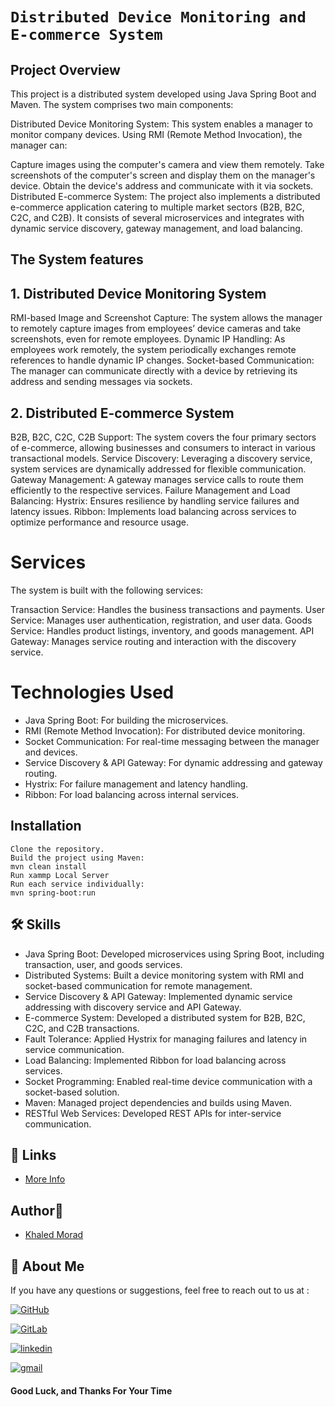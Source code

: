 # `Distributed Device Monitoring and E-commerce System`

## Project Overview
This project is a distributed system developed using Java Spring Boot and Maven. The system comprises two main components:

Distributed Device Monitoring System: This system enables a manager to monitor company devices. Using RMI (Remote Method Invocation), the manager can:

Capture images using the computer's camera and view them remotely.
Take screenshots of the computer's screen and display them on the manager's device.
Obtain the device's address and communicate with it via sockets.
Distributed E-commerce System: The project also implements a distributed e-commerce application catering to multiple market sectors (B2B, B2C, C2C, and C2B). It consists of several microservices and integrates with dynamic service discovery, gateway management, and load balancing.


## The System features
 ## 1.  Distributed Device Monitoring System
RMI-based Image and Screenshot Capture: The system allows the manager to remotely capture images from employees’ device cameras and take screenshots, even for remote employees.
Dynamic IP Handling: As employees work remotely, the system periodically exchanges remote references to handle dynamic IP changes.
Socket-based Communication: The manager can communicate directly with a device by retrieving its address and sending messages via sockets.
## 2. Distributed E-commerce System
B2B, B2C, C2C, C2B Support: The system covers the four primary sectors of e-commerce, allowing businesses and consumers to interact in various transactional models.
Service Discovery: Leveraging a discovery service, system services are dynamically addressed for flexible communication.
Gateway Management: A gateway manages service calls to route them efficiently to the respective services.
Failure Management and Load Balancing:
Hystrix: Ensures resilience by handling service failures and latency issues.
Ribbon: Implements load balancing across services to optimize performance and resource usage.

 
# Services
The system is built with the following services:

Transaction Service: Handles the business transactions and payments.
User Service: Manages user authentication, registration, and user data.
Goods Service: Handles product listings, inventory, and goods management.
API Gateway: Manages service routing and interaction with the discovery service.


# Technologies Used
- Java Spring Boot: For building the microservices.
- RMI (Remote Method Invocation): For distributed device monitoring.
- Socket Communication: For real-time messaging between the manager and devices.
- Service Discovery & API Gateway: For dynamic addressing and gateway routing.
- Hystrix: For failure management and latency handling.
- Ribbon: For load balancing across internal services.




## Installation

```
Clone the repository.
Build the project using Maven:
mvn clean install
Run xammp Local Server
Run each service individually:
mvn spring-boot:run
```



## 🛠 Skills
- Java Spring Boot: Developed microservices using Spring Boot, including transaction, user, and goods services.
- Distributed Systems: Built a device monitoring system with RMI and socket-based communication for remote management.
- Service Discovery & API Gateway: Implemented dynamic service addressing with discovery service and API Gateway.
- E-commerce System: Developed a distributed system for B2B, B2C, C2C, and C2B transactions.
- Fault Tolerance: Applied Hystrix for managing failures and latency in service communication.
- Load Balancing: Implemented Ribbon for load balancing across services.
- Socket Programming: Enabled real-time device communication with a socket-based solution.
- Maven: Managed project dependencies and builds using Maven.
- RESTful Web Services: Developed REST APIs for inter-service communication.


## 🔗 Links

- [More Info](https://mega.nz/folder/P2YhQAqL#XtaQy83oBbPyXdqUsDO2VA)


## Author🚀

- [Khaled Morad](https://www.linkedin.com/in/khaledmorad)


## 🔗 About Me
If you have any questions or suggestions, feel free to reach out to us at :


[![GitHub](https://img.shields.io/badge/GitHub-333?style=for-the-badge&logo=github&logoColor=white)](https://github.com/khaledmrad2)

[![GitLab](https://img.shields.io/badge/-Gitlab-orange?logo=gitlab&logoColor=white&style=for-the-badge)](https://gitlab.com/khaledmorad)

[![linkedin](https://img.shields.io/badge/linkedin-0A66C2?style=for-the-badge&logo=linkedin&logoColor=white)](https://www.linkedin.com/in/khaledmorad)

[![gmail](https://img.shields.io/badge/Gmail-D14836?style=for-the-badge&logo=gmail&logoColor=white)](mailto:khaled.morad.br@gmail.com)

#### Good Luck, and Thanks For Your Time